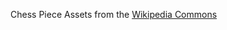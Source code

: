 Chess Piece Assets from the [Wikipedia Commons](https://commons.wikimedia.org/wiki/Category:PNG_chess_pieces/Standard_transparent)
